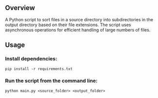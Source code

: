 ## Overview
A Python script to sort files in a source directory into subdirectories in the output directory based on their file extensions. The script uses asynchronous operations for efficient handling of large numbers of files.

## Usage
### Install dependencies:
```pip install -r requirements.txt```
### Run the script from the command line:
```python main.py <source_folder> <output_folder>```
